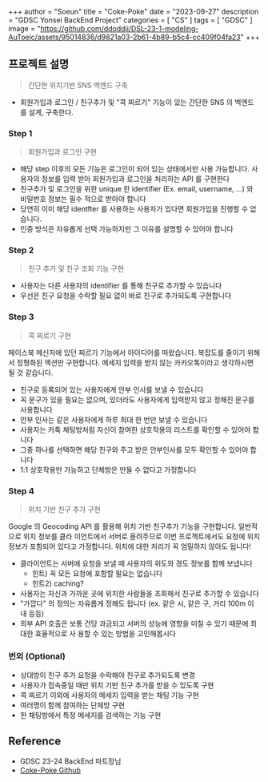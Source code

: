 +++
author = "Soeun"
title = "Coke-Poke"
date = "2023-09-27"
description = "GDSC Yonsei BackEnd Project"
categories = [
    "CS"
]
tags = [
    "GDSC"
]
image = "https://github.com/ddoddii/DSL-23-1-modeling-AuToeic/assets/95014836/d9821a03-2b61-4b89-b5c4-cc409f04fa23"
+++

## 프로젝트 설명
> 간단한 위치기반 SNS 백엔드 구축

- 회원가입과 로그인 / 친구추가 및 "콕 찌르기" 기능이 있는 간단한 SNS 의 백엔드를 설계, 구축한다. 

### Step 1
> 회원가입과 로그인 구현

- 해당 step 이후의 모든 기능은 로그인이 되어 있는 상태에서만 사용 가능합니다. 사용자의 정보를 입력 받아 회원가입과 로그인을 처리하는 API 를 구현한다
- 친구추가 및 로그인을 위한 unique 한 identifier (Ex. email, username, ...) 와 비밀번호 정보는 필수 적으로 받아야 합니다
- 당연히 이미 해당 identfter 를 사용하는 사용자가 있다면 회원가입을 진행할 수 없습니다.
- 인증 방식은 자유롭게 선택 가능하지만 그 이유를 설명할 수 있어야 합니다

### Step 2
> 친구 추가 및 친구 조회 기능 구현
- 사용자는 다른 사용자의 identifier 를 통해 친구로 추가할 수 있습니다
- 우선은 친구 요청을 수락할 필요 없이 바로 친구로 추가되도록 구현합니다

### Step 3
> 콕 찌르기 구현

페이스북 메신저에 있던 찌르기 기능에서 아이디어를 따왔습니다. 복잡도를 줄이기 위해서 정형화된 액션만 구현합니다. 메세지 입력을 받지 않는 카카오톡이라고 생각하시면 될 것 같습니다.
* 친구로 등록되어 있는 사용자에게 안부 인사를 보낼 수 있습니다
* 꼭 문구가 있을 필요는 없으며, 있더라도 사용자에게 입력받지 않고 정해진 문구를 사용합니다
* 안부 인사는 같은 사용자에게 하루 최대 한 번만 보낼 수 있습니다
* 사용자는 카톡 채팅방처럼 자신이 참여한 상호작용의 리스트를 확인할 수 있어야 합니다
* 그중 하나를 선택하면 해당 친구와 주고 받은 안부인사를 모두 확인할 수 있어야 합니다
* 1:1 상호작용만 가능하고 단체방은 만들 수 없다고 가정합니다


### Step 4
> 위치 기반 친구 추가 구현

Google 의 Geocoding API 를 활용해 위치 기반 친구추가 기능을 구현합니다. 일반적으로 위치 정보를 클라 이언트에서 서버로 올려주므로 이번 프로젝트에서도 요청에 위치 정보가 포함되어 있다고 가정합니다. 위치에 대한 처리가 꼭 엄밀하지 않아도 됩니다!
* 클라이언트는 서버에 요청을 보낼 때 사용자의 위도와 경도 정보를 함께 보냅니다
  * 힌트) 꼭 모든 요청에 포함할 필요는 없습니다
  * 힌트2) caching?
* 사용자는 자신과 가까운 곳에 위치한 사람들을 조회해서 친구로 추가할 수 있습니다
* "가깝다" 의 정의는 자유롭게 정해도 됩니다 (ex. 같은 시, 같은 구, 거리 100m 이내 등등)
* 외부 API 호출은 보통 건당 과금되고 서버의 성능에 영향을 미칠 수 있기 때문에 최대한 효율적으로 사 용할 수 있는 방법을 고민해봅시다


### 번외 (Optional)
* 상대방이 친구 추가 요청을 수락해야 친구로 추가되도록 변경
* 사용자가 접속중일 때만 위치 기반 친구 추가를 받을 수 있도록 구현
* 콕 찌르기 이외에 사용자의 메세지 입력을 받는 채팅 기능 구현
* 여러명이 함께 참여하는 단체방 구현
* 한 채팅방에서 특정 메세지를 검색하는 기능 구현

## Reference
- GDSC 23-24 BackEnd 파트장님
- [Coke-Poke Github](https://github.com/gdsc-ys/coke-poke-be/blob/main/README.md)